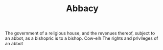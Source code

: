 ---
title: Abbacy
permalink: "/definitions/abbacy.html"
body: The government of a religious house, and the revenues thereof, subject to an
  abbot, as a bishopric is to a bishop. Cow-elh The rights and prlvlleges of an abbot
published_at: '2018-07-07'
layout: post
---